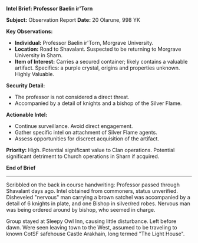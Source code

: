 **Intel Brief: Professor Baelin ir'Torn**

**Subject:** Observation Report
**Date:** 20 Olarune, 998 YK

**Key Observations:**

- **Individual:** Professor Baelin ir'Torn, Morgrave University.
- **Location:** Road to Shavalant. Suspected to be returning to Morgrave University in Sharn.
- **Item of Interest:** Carries a secured container; likely contains a valuable artifact. Specifics: a purple crystal, origins and properties unknown. Highly Valuable.

**Security Detail:**

- The professor is not considered a direct threat.
- Accompanied by a detail of knights and a bishop of the Silver Flame.

**Actionable Intel:**

- Continue surveillance. Avoid direct engagement.
- Gather specific intel on attachment of Silver Flame agents.
- Assess opportunities for discreet acquisition of the artifact.

**Priority:** High. Potential significant value to Clan operations. Potential significant detriment to Church operations in Sharn if acquired.

**End of Brief**

---

Scribbled on the back in course handwriting:
Professor passed through Shavalant days ago. Intel obtained from commoners, status unverified.
Disheveled "nervous" man carrying a brown satchel was accompanied by a detail of 6 knights in plate, and one Bishop in silver/red robes. Nervous man was being ordered around by bishop, who seemed in charge. 

Group stayed at Sleepy Owl Inn, causing little disturbance. Left before dawn. Were seen leaving town to the West, assumed to be traveling to known CotSF safehouse Castle Arakhain, long termed "The Light House".

 